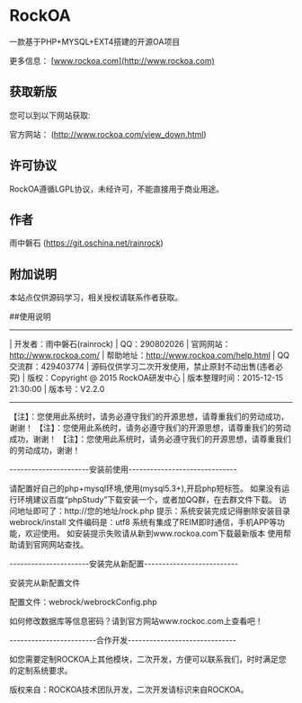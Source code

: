 # RockOA

一款基于PHP+MYSQL+EXT4搭建的开源OA项目

更多信息： [www.rockoa.com](http://www.rockoa.com)

## 获取新版

您可以到以下网站获取:

官方网站： (http://www.rockoa.com/view_down.html)

## 许可协议

RockOA遵循LGPL协议，未经许可，不能直接用于商业用途。

## 作者

雨中磐石 (https://git.oschina.net/rainrock)

## 附加说明

本站点仅供源码学习，相关授权请联系作者获取。

##使用说明

-----------------------------------------------------------------

|	开发者：雨中磐石(rainrock)
|	QQ：290802026
|	官网网站：http://www.rockoa.com/
|	帮助地址：http://www.rockoa.com/help.html
|	QQ交流群：429403774
|	源码仅供学习二次开发使用，禁止原封不动出售(违者必究)
|	版权：Copyright @ 2015 RockOA研发中心
|	版本整理时间：2015-12-15 21:30:00
|	版本号：V2.2.0

-----------------------------------------------------------------


【注】：您使用此系统时，请务必遵守我们的开源思想，请尊重我们的劳动成功，谢谢！
【注】：您使用此系统时，请务必遵守我们的开源思想，请尊重我们的劳动成功，谢谢！
【注】：您使用此系统时，请务必遵守我们的开源思想，请尊重我们的劳动成功，谢谢！




----------------------安装前使用------------------------------

请配置好自己的php+mysql环境,使用(mysql5.3+),开启php短标签。
如果没有运行环境建议百度“phpStudy”下载安装一个，或者加QQ群，在去群文件下载。
访问地址即可了：http://您的地址/rock.php
提示：系统安装完成记得删除安装目录webrock/install
文件编码是：utf8
系统有集成了REIM即时通信，手机APP等功能，欢迎使用。
如安装提示失败请从新到www.rockoa.com下载最新版本
使用帮助请到官网网站查找。



----------------------安装完从新配置--------------------------

安装完从新配置文件

配置文件：webrock/webrockConfig.php

如何修改数据库等信息密码？请到官方网站www.rockoc.com上查看吧！


------------------------合作开发------------------------------

如您需要定制ROCKOA上其他模块，二次开发，方便可以联系我们，时时满足您的定制系统要求。

版权来自：ROCKOA技术团队开发，二次开发请标识来自ROCKOA。